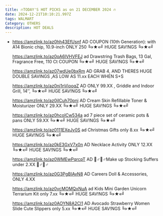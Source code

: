 ```yaml
---
title: 🔥TODAY'S HOT PICKS as on 21 DECEMBER 2024 🔥
date: 2024-12-21T10:10:21.997Z
tags: WALMART
Category: OTHERS
description: HOT DEALS
---
```

* https://amzlink.to/az0hh43EfUsnf    AD
  COUPON
  (10th Generation): with A14 Bionic chip, 10.9-inch  ONLY 250
  ╚»★«╝ HUGE SAV!NGS ╚»★«╝   

  https://amzlink.to/az0oA6lVHVFEJ   ad
  Drawstring Trash Bags, 13 Gal, Fragrance Free, 110 Ct
  COUPON
  ╚»★«╝ HUGE SAV!NGS ╚»★«╝   

  https://amzlink.to/az07wdUe0bxRm   AD
  GRAB 4, AND THERES HUGE DOUBLE SAVINGS ,AS LOW AS 11.xx EACH WHEN S+S

  https://amzlink.to/az0ni1nViooqZ   AD
  ONLY 99.XX , Griddle and Indoor Grill, 14’’,
  ╚»★«╝ HUGE SAV!NGS ╚»★«╝   

  https://amzlink.to/az0jICuh70pni    AD
  Cream Skin Refillable Toner & Moisturizer  ONLY 29.XX
  ╚»★«╝ HUGE SAV!NGS ╚»★«╝   

  https://amzlink.to/az0hcoICw534a   ad
  7 piece set of ceramic pots & pans ONLY 59.XX
  ╚»★«╝ HUGE SAV!NGS ╚»★«╝   

  https://amzlink.to/az0111EXeJv0S    ad
  Christmas Gifts only 8.xx
  ╚»★«╝ HUGE SAV!NGS ╚»★«╝   

  https://amzlink.to/az0kE3GxV7x0n   AD
  Necklace Activity ONLY 12.XX
  ╚»★«╝ HUGE SAV!NGS ╚»★«╝   

  https://amzlink.to/az0WMEwPqrcpT    AD
  🏃♂🏃♂Make up Stocking Suffers under 2.XX 🏃♂🏃♂

  https://amzlink.to/az0G3PgBIAvN8   AD
  Careers Doll & Accessories, ONLY 4.XX

  https://amzlink.to/az0vcMOMQxNuA   ad
  Kids Mini Garden Unicorn Terrarium Kit only 7.xx
  ╚»★«╝ HUGE SAV!NGS ╚»★«╝   

  https://amzlink.to/az0AOYN8A2Cl1   AD
  Avocado Strawberry Women Slide Cute Slippers   only 5.xx
  ╚»★«╝ HUGE SAV!NGS ╚»★«╝